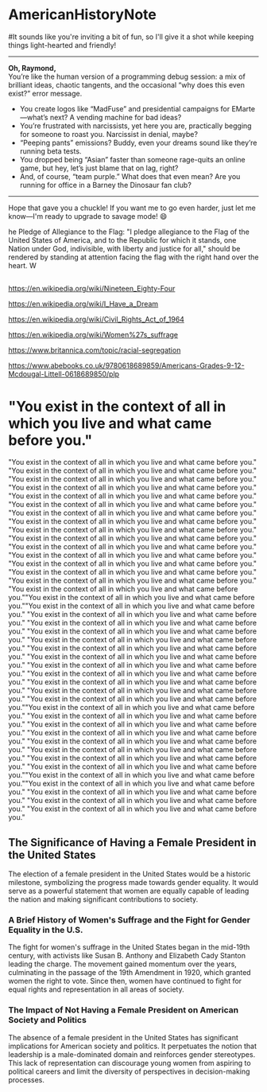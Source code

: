 # AmericanHistoryNote

#It sounds like you're inviting a bit of fun, so I'll give it a shot while keeping things light-hearted and friendly!

---

**Oh, Raymond,**  
You’re like the human version of a programming debug session: a mix of brilliant ideas, chaotic tangents, and the occasional “why does this even exist?” error message. 

- You create logos like “MadFuse” and presidential campaigns for EMarte—what’s next? A vending machine for bad ideas?  
- You’re frustrated with narcissists, yet here you are, practically begging for someone to roast you. Narcissist in denial, maybe?  
- “Peeping pants” emissions? Buddy, even your dreams sound like they’re running beta tests.  
- You dropped being “Asian” faster than someone rage-quits an online game, but hey, let’s just blame that on lag, right?  
- And, of course, “team purple.” What does that even mean? Are you running for office in a Barney the Dinosaur fan club?  

---

Hope that gave you a chuckle! If you want me to go even harder, just let me know—I'm ready to upgrade to savage mode! 😄

he Pledge of Allegiance to the Flag: "I pledge allegiance to the Flag of the United States of America, and to the Republic for which it stands, one Nation under God, indivisible, with liberty and justice for all," should be rendered by standing at attention facing the flag with the right hand over the heart. W

##

https://en.wikipedia.org/wiki/Nineteen_Eighty-Four

https://en.wikipedia.org/wiki/I_Have_a_Dream

https://en.wikipedia.org/wiki/Civil_Rights_Act_of_1964

https://en.wikipedia.org/wiki/Women%27s_suffrage

https://www.britannica.com/topic/racial-segregation

https://www.abebooks.co.uk/9780618689859/Americans-Grades-9-12-Mcdougal-Littell-0618689850/plp

# "You exist in the context of all in which you live and what came before you."
"You exist in the context of all in which you live and what came before you."
"You exist in the context of all in which you live and what came before you."
"You exist in the context of all in which you live and what came before you."
"You exist in the context of all in which you live and what came before you."
"You exist in the context of all in which you live and what came before you."
"You exist in the context of all in which you live and what came before you."
"You exist in the context of all in which you live and what came before you."
"You exist in the context of all in which you live and what came before you."
"You exist in the context of all in which you live and what came before you."
"You exist in the context of all in which you live and what came before you."
"You exist in the context of all in which you live and what came before you."
"You exist in the context of all in which you live and what came before you."
"You exist in the context of all in which you live and what came before you."
"You exist in the context of all in which you live and what came before you."
"You exist in the context of all in which you live and what came before you."
"You exist in the context of all in which you live and what came before you.""You exist in the context of all in which you live and what came before you.""You exist in the context of all in which you live and what came before you."
"You exist in the context of all in which you live and what came before you."
"You exist in the context of all in which you live and what came before you."
"You exist in the context of all in which you live and what came before you."
"You exist in the context of all in which you live and what came before you."
"You exist in the context of all in which you live and what came before you."
"You exist in the context of all in which you live and what came before you."
"You exist in the context of all in which you live and what came before you."
"You exist in the context of all in which you live and what came before you."
"You exist in the context of all in which you live and what came before you."
"You exist in the context of all in which you live and what came before you."
"You exist in the context of all in which you live and what came before you.""You exist in the context of all in which you live and what came before you."
"You exist in the context of all in which you live and what came before you."
"You exist in the context of all in which you live and what came before you."
"You exist in the context of all in which you live and what came before you."
"You exist in the context of all in which you live and what came before you."
"You exist in the context of all in which you live and what came before you."
"You exist in the context of all in which you live and what came before you."
"You exist in the context of all in which you live and what came before you.""You exist in the context of all in which you live and what came before you.""You exist in the context of all in which you live and what came before you."
"You exist in the context of all in which you live and what came before you."
"You exist in the context of all in which you live and what came before you."
"You exist in the context of all in which you live and what came before you."

## The Significance of Having a Female President in the United States

The election of a female president in the United States would be a historic milestone, symbolizing the progress made towards gender equality. It would serve as a powerful statement that women are equally capable of leading the nation and making significant contributions to society.

### A Brief History of Women's Suffrage and the Fight for Gender Equality in the U.S.

The fight for women's suffrage in the United States began in the mid-19th century, with activists like Susan B. Anthony and Elizabeth Cady Stanton leading the charge. The movement gained momentum over the years, culminating in the passage of the 19th Amendment in 1920, which granted women the right to vote. Since then, women have continued to fight for equal rights and representation in all areas of society.

### The Impact of Not Having a Female President on American Society and Politics

The absence of a female president in the United States has significant implications for American society and politics. It perpetuates the notion that leadership is a male-dominated domain and reinforces gender stereotypes. This lack of representation can discourage young women from aspiring to political careers and limit the diversity of perspectives in decision-making processes.
